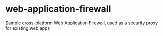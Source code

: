 # web-application-firewall
Sample cross-platform Web Application Firewall, used as a security proxy for existing web apps
